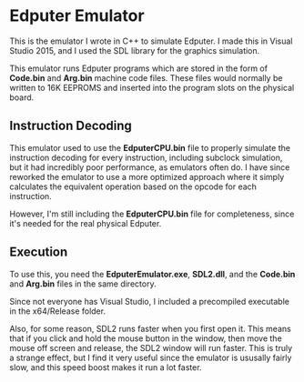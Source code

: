 # Edputer Emulator

This is the emulator I wrote in C++ to simulate Edputer. I made this in Visual Studio 2015, and I used the SDL library for the graphics simulation.

This emulator runs Edputer programs which are stored in the form of **Code.bin** and **Arg.bin** machine code files. These files would normally be written to 16K EEPROMS and inserted into the program slots on the physical board.

## Instruction Decoding

This emulator used to use the **EdputerCPU.bin** file to properly simulate the instruction decoding for every instruction, including subclock simulation, but it had incredibly poor performance, as emulators often do. I have since reworked the emulator to use a more optimized approach where it simply calculates the equivalent operation based on the opcode for each instruction. 

However, I'm still including the **EdputerCPU.bin** file for completeness, since it's needed for the real physical Edputer. 


## Execution

To use this, you need the **EdputerEmulator.exe**, **SDL2.dll**, and the **Code.bin** and **Arg.bin** files in the same directory.

Since not everyone has Visual Studio, I included a precompiled executable in the x64/Release folder.

Also, for some reason, SDL2 runs faster when you first open it. This means that if you click and hold the mouse button in the window, then move the mouse off screen and release, the SDL2 window will run faster. This is truly a strange effect, but I find it very useful since the emulator is ususally fairly slow, and this speed boost makes it run a lot faster.